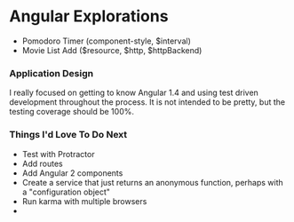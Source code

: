 # Angular Explorations

- Pomodoro Timer (component-style, $interval)
- Movie List Add ($resource, $http, $httpBackend)

### Application Design

I really focused on getting to know Angular 1.4 and using test driven development throughout
the process. It is not intended to be pretty, but the testing coverage should be 100%. 

### Things I'd Love To Do Next

- Test with Protractor
- Add routes
- Add Angular 2 components
- Create a service that just returns an anonymous function, perhaps with a "configuration object"
- Run karma with multiple browsers
-  
